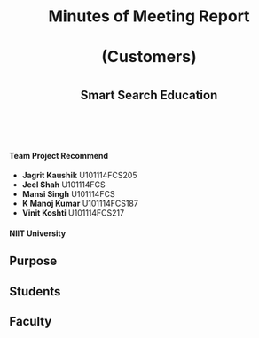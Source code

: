 <div align=center>
  <h1>Minutes of Meeting Report</h1>
  <h1>(Customers)<h1>
  <h2>Smart Search Education</h2>
  <br />
  
</div><br /><br />

#### Team Project Recommend

- **Jagrit Kaushik** U101114FCS205
- **Jeel Shah**  U101114FCS
- **Mansi Singh**  U101114FCS
- **K Manoj Kumar**  U101114FCS187
- **Vinit Koshti**  U101114FCS217

#### NIIT University

## Purpose





## Students





## Faculty
